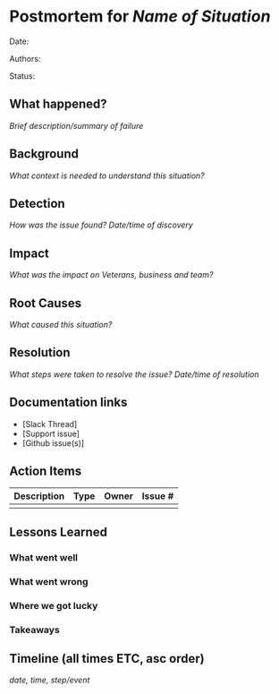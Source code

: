 # Postmortem for _Name of Situation_ 

Date: 

Authors: 

Status: 

## What happened?
_Brief description/summary of failure_

## Background
_What context is needed to understand this situation?_


## Detection
_How was the issue found?_
_Date/time of discovery_

## Impact
_What was the impact on Veterans, business and team?_

## Root Causes
_What caused this situation?_

## Resolution
_What steps were taken to resolve the issue?_
_Date/time of resolution_

## Documentation links
- [Slack Thread]
- [Support issue] 
- [Github issue(s)]


## Action Items

| Description                    | Type    | Owner        | Issue # |
| ------------------------------ | ------- | ------------ | ------- |
| | | | |

## Lessons Learned

### What went well

### What went wrong

### Where we got lucky

### Takeaways

## Timeline (all times ETC, asc order)
_date, time, step/event_
